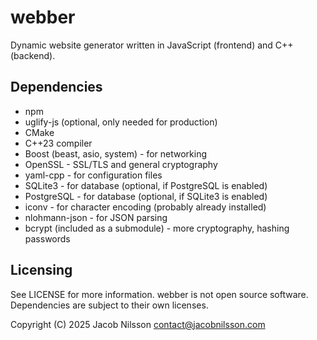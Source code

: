 # webber

Dynamic website generator written in JavaScript (frontend) and C++ (backend).

## Dependencies

- npm
- uglify-js (optional, only needed for production)
- CMake
- C++23 compiler
- Boost (beast, asio, system) - for networking
- OpenSSL - SSL/TLS and general cryptography
- yaml-cpp - for configuration files
- SQLite3 - for database (optional, if PostgreSQL is enabled)
- PostgreSQL - for database (optional, if SQLite3 is enabled)
- iconv - for character encoding (probably already installed)
- nlohmann-json - for JSON parsing
- bcrypt (included as a submodule) - more cryptography, hashing passwords

## Licensing

See LICENSE for more information. webber is not open source software. Dependencies are subject to their own licenses.

Copyright (C) 2025 Jacob Nilsson <contact@jacobnilsson.com>